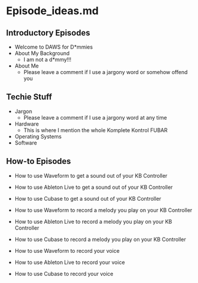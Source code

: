 
# Episode_ideas.md

## Introductory Episodes

- Welcome to DAWS for D\*mmies
- About My Background
  - I am not a d\*mmy!!!
- About Me
  - Please leave a comment if I use a jargony word or somehow offend you

## Techie Stuff

- Jargon
  - Please leave a comment if I use a jargony word at any time
- Hardware
  - This is where I mention the whole Komplete Kontrol FUBAR
- Operating Systems
- Software

## How-to Episodes

- How to use Waveform to get a sound out of your KB Controller
- How to use Ableton Live to get a sound out of your KB Controller
- How to use Cubase to get a sound out of your KB Controller

- How to use Waveform to record a melody you play on your KB Controller
- How to use Ableton Live to record a melody you play on your KB Controller
- How to use Cubase to record a melody you play on your KB Controller
 
- How to use Waveform to record your voice
- How to use Ableton Live to record your voice
- How to use Cubase to record your voice
 

